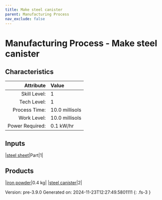 ```yaml
---
title: Make steel canister
parent: Manufacturing Process
nav_exclude: false
---
```

# Manufacturing Process - Make steel canister


## Characteristics

| Attribute      | Value |
|--------:|:------|
|Skill Level:|1|
|Tech Level:|1|
|Process Time:|10.0 millisols|
|Work Level:|10.0 millisols|
|Power Required:|0.1 kW/hr|

## Inputs

|[steel sheet](../part/steel-sheet.html)|Part|1|

## Products

|[iron powder](../resource/iron-powder.html)|0.4 kg|
|[steel canister](../part/steel-canister.html)|2|


Version: pre-3.9.0 Generated on: 2024-11-23T12:27:49.5801111
{: .fs-3 }

